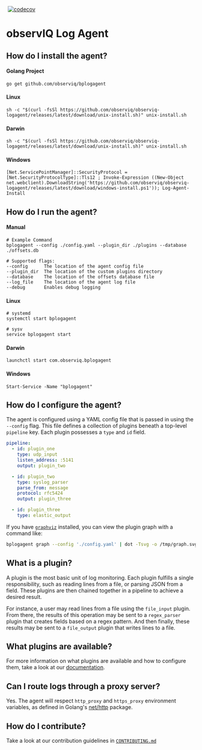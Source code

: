 [![<observIQ>](https://circleci.com/gh/observIQ/observiq-logagent.svg?style=shield&circle-token=980a514f9dc5a48ac2b8e61a4cdb7555ea5646ca)](https://app.circleci.com/pipelines/github/observIQ/observiq-logagent)
[![codecov](https://codecov.io/gh/observIQ/observiq-logagent/branch/master/graph/badge.svg?token=i50h3UFXLg)](https://codecov.io/gh/observIQ/observiq-logagent)

# observIQ Log Agent

## How do I install the agent?
#### Golang Project
```shell
go get github.com/observiq/bplogagent
```
#### Linux
```shell
sh -c "$(curl -fsSl https://github.com/observiq/observiq-logagent/releases/latest/download/unix-install.sh)" unix-install.sh
```
#### Darwin
```shell
sh -c "$(curl -fsSl https://github.com/observiq/observiq-logagent/releases/latest/download/unix-install.sh)" unix-install.sh
```
#### Windows
```pwsh
[Net.ServicePointManager]::SecurityProtocol = [Net.SecurityProtocolType]::Tls12 ; Invoke-Expression ((New-Object net.webclient).DownloadString('https://github.com/observiq/observiq-logagent/releases/latest/download/windows-install.ps1')); Log-Agent-Install
```

## How do I run the agent?
#### Manual
```shell
# Example Command
bplogagent --config ./config.yaml --plugin_dir ./plugins --database ./offsets.db

# Supported flags:
--config      The location of the agent config file
--plugin_dir  The location of the custom plugins directory
--database    The location of the offsets database file
--log_file    The location of the agent log file
--debug       Enables debug logging
```
#### Linux
```shell
# systemd
systemctl start bplogagent

# sysv
service bplogagent start
```
#### Darwin
```shell
launchctl start com.observiq.bplogagent
```
#### Windows
```pwsh
Start-Service -Name "bplogagent"
```

## How do I configure the agent?
The agent is configured using a YAML config file that is passed in using the `--config` flag. This file defines a collection of plugins beneath a top-level `pipeline` key. Each plugin possesses a `type` and `id` field.

```yaml
pipeline:
  - id: plugin_one
    type: udp_input
    listen_address: :5141
    output: plugin_two

  - id: plugin_two
    type: syslog_parser
    parse_from: message
    protocol: rfc5424
    output: plugin_three

  - id: plugin_three
    type: elastic_output
```

If you have [`graphviz`](https://graphviz.org/) installed, you can view the plugin graph with a command like:
```bash
bplogagent graph --config './config.yaml' | dot -Tsvg -o /tmp/graph.svg && open /tmp/graph.svg
```

## What is a plugin?
A plugin is the most basic unit of log monitoring. Each plugin fulfills a single responsibility, such as reading lines from a file, or parsing JSON from a field. These plugins are then chained together in a pipeline to achieve a desired result.

For instance, a user may read lines from a file using the `file_input` plugin. From there, the results of this operation may be sent to a `regex_parser` plugin that creates fields based on a regex pattern. And then finally, these results may be sent to a `file_output` plugin that writes lines to a file.

## What plugins are available?
For more information on what plugins are available and how to configure them, take a look at our [documentation](/docs/README.md).

## Can I route logs through a proxy server?
Yes. The agent will respect `http_proxy` and `https_proxy` environment variables, as defined in Golang's [net/http](https://golang.org/pkg/net/http/#ProxyFromEnvironment) package.

## How do I contribute?
Take a look at our contribution guidelines in [`CONTRIBUTING.md`](./CONTRIBUTING.md)
